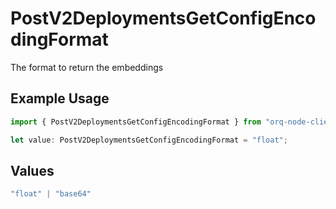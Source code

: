# PostV2DeploymentsGetConfigEncodingFormat

The format to return the embeddings

## Example Usage

```typescript
import { PostV2DeploymentsGetConfigEncodingFormat } from "orq-node-client/models/operations";

let value: PostV2DeploymentsGetConfigEncodingFormat = "float";
```

## Values

```typescript
"float" | "base64"
```